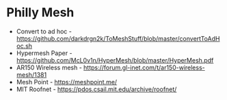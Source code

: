 # Philly Mesh

* Convert to ad hoc - https://github.com/darkdrgn2k/ToMeshStuff/blob/master/convertToAdHoc.sh
* Hypermesh Paper - https://github.com/McL0v1n/HyperMesh/blob/master/HyperMesh.pdf
* AR150 Wireless mesh - https://forum.gl-inet.com/t/ar150-wireless-mesh/1381
* Mesh Point - https://meshpoint.me/
* MIT Roofnet - https://pdos.csail.mit.edu/archive/roofnet/